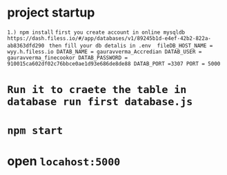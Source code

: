 # project startup
`1.) npm install` 
`first you create account in online mysqldb https://dash.filess.io/#/app/databases/v1/89245b1d-e4ef-42b2-822a-ab8363dfd290 `
`then fill your db detalis in .env 
fileDB_HOST_NAME = wyy.h.filess.io
DATAB_NAME = gauravverma_Accredian
DATAB_USER = gauravverma_finecookor
DATAB_PASSWORD = 910015ca602df02c76bbce0ae1d93e686de8de88
DATAB_PORT =3307
PORT = 5000 `
# `Run it to craete the table in database run first database.js `
# `npm start `
# open `locahost:5000`
